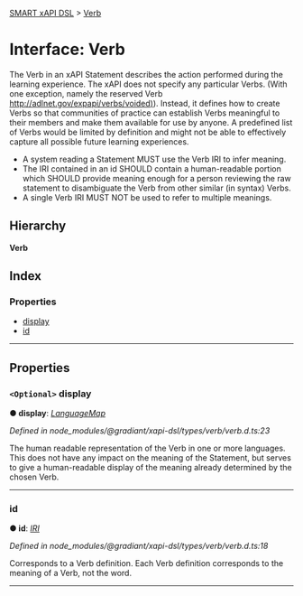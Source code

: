 [SMART xAPI DSL](../README.md) > [Verb](../interfaces/verb.md)

# Interface: Verb

The Verb in an xAPI Statement describes the action performed during the learning experience. The xAPI does not specify any particular Verbs. (With one exception, namely the reserved Verb [http://adlnet.gov/expapi/verbs/voided)](http://adlnet.gov/expapi/verbs/voided)). Instead, it defines how to create Verbs so that communities of practice can establish Verbs meaningful to their members and make them available for use by anyone. A predefined list of Verbs would be limited by definition and might not be able to effectively capture all possible future learning experiences.

*   A system reading a Statement MUST use the Verb IRI to infer meaning.
*   The IRI contained in an id SHOULD contain a human-readable portion which SHOULD provide meaning enough for a person reviewing the raw statement to disambiguate the Verb from other similar (in syntax) Verbs.
*   A single Verb IRI MUST NOT be used to refer to multiple meanings.

## Hierarchy

**Verb**

## Index

### Properties

* [display](verb.md#display)
* [id](verb.md#id)

---

## Properties

<a id="display"></a>

### `<Optional>` display

**● display**: *[LanguageMap](languagemap.md)*

*Defined in node_modules/@gradiant/xapi-dsl/types/verb/verb.d.ts:23*

The human readable representation of the Verb in one or more languages. This does not have any impact on the meaning of the Statement, but serves to give a human-readable display of the meaning already determined by the chosen Verb.

___
<a id="id"></a>

###  id

**● id**: *[IRI](../#iri)*

*Defined in node_modules/@gradiant/xapi-dsl/types/verb/verb.d.ts:18*

Corresponds to a Verb definition. Each Verb definition corresponds to the meaning of a Verb, not the word.

___

